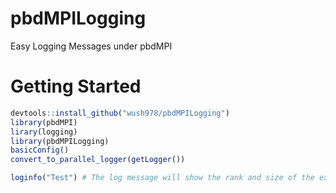 # pbdMPILogging

Easy Logging Messages under pbdMPI

# Getting Started

```r
devtools::install_github("wush978/pbdMPILogging")
library(pbdMPI)
lirary(logging)
library(pbdMPILogging)
basicConfig()
convert_to_parallel_logger(getLogger())

loginfo("Test") # The log message will show the rank and size of the executor
```
